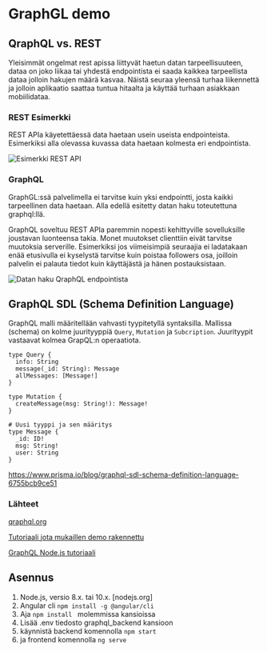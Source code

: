 # GraphGL demo

## QraphQL vs. REST
Yleisimmät ongelmat rest apissa liittyvät haetun datan tarpeellisuuteen, dataa on joko liikaa tai yhdestä endpointista ei saada kaikkea tarpeellista dataa jolloin hakujen määrä kasvaa. Näistä seuraa yleensä turhaa liikennettä ja jolloin aplikaatio saattaa tuntua hitaalta ja käyttää turhaan asiakkaan mobiilidataa.


### REST Esimerkki
REST APIa käyetettäessä data haetaan usein useista endpointeista. Esimerkiksi alla olevassa kuvassa data haetaan kolmesta eri endpointista.

![Esimerkki REST API](https://imgur.com/VIWd5I5.png)

### GraphQL
GraphGL:ssä palvelimella ei tarvitse kuin yksi endpointti, josta kaikki tarpeellinen data haetaan. Alla edellä esitetty datan haku toteutettuna graphql:llä. 

GraphQL soveltuu REST APIa paremmin nopesti kehittyville sovelluksille joustavan luonteensa takia. Monet muutokset clienttiin eivät tarvitse muutoksia serverille. Esimerkiksi jos viimeisimpiä seuraajia ei ladatakaan enää etusivulla ei kyselystä tarvitse kuin poistaa followers osa, joilloin palvelin ei palauta tiedot kuin käyttäjästä ja hänen postauksistaan.  

![Datan haku QraphQL endpointista](https://imgur.com/uY50GHz.png)

## GraphQL SDL (Schema Definition Language)
GraphQL malli määritellään vahvasti tyypitetyllä syntaksilla. Mallissa (schema) on kolme juurityyppiä `Query`, `Mutation` ja `Subcription`. Juurityypit vastaavat kolmea GrapQL:n operaatiota.

```
type Query {
  info: String
  message(_id: String): Message
  allMessages: [Message!]
}

type Mutation {
  createMessage(msg: String!): Message!
}

# Uusi tyyppi ja sen määritys
type Message {
  _id: ID!
  msg: String!
  user: String
}

```
https://www.prisma.io/blog/graphql-sdl-schema-definition-language-6755bcb9ce51

### Lähteet
[qraphql.org](https://graphql.org/)

[Tutoriaali jota mukaillen demo rakennettu](https://www.howtographql.com/)

[GraphQL Node.js tutoriaali](https://www.howtographql.com/graphql-js/0-introduction/)

## Asennus
1. Node.js, versio 8.x. tai 10.x. [nodejs.org]
2. Angular cli  `npm install -g @angular/cli `
3. Aja `npm install ` molemmissa kansioissa
4. Lisää .env tiedosto graphql_backend kansioon
5. käynnistä backend komennolla `npm start `
6. ja frontend komennolla `ng serve`